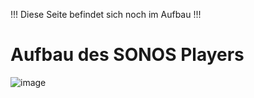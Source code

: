 !!! Diese Seite befindet sich noch im Aufbau !!!

# Aufbau des SONOS Players

![image](https://github.com/joBr99/nspanel-lovelace-ui/assets/102996011/47d58044-744d-4de1-a450-d1fdff538527)

